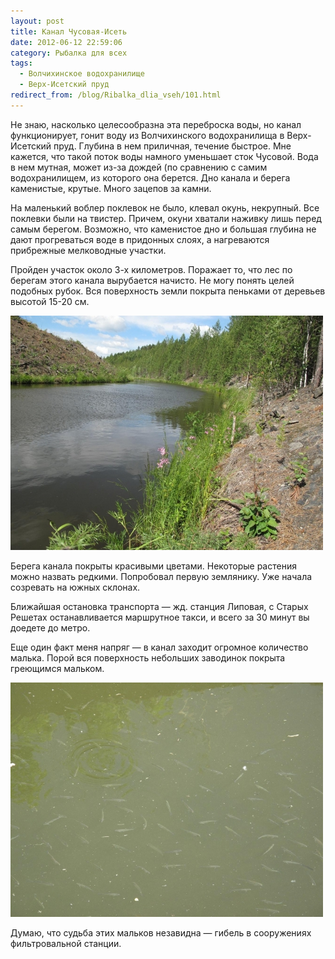 ```yaml
---
layout: post
title: Канал Чусовая-Исеть
date: 2012-06-12 22:59:06
category: Рыбалка для всех
tags:
  - Волчихинское водохранилище
  - Верх-Исетский пруд
redirect_from: /blog/Ribalka_dlia_vseh/101.html
---
```

Не знаю, насколько целесообразна эта переброска воды, но канал
функционирует, гонит воду из Волчихинского водохранилища в Верх-Исетский
пруд. Глубина в нем приличная, течение быстрое. Мне кажется, что такой
поток воды намного уменьшает сток Чусовой. Вода в нем мутная, может
из-за дождей (по сравнению с самим водохранилищем, из которого она
берется. Дно канала и берега каменистые, крутые. Много зацепов за камни.

На маленький воблер поклевок не было, клевал окунь, некрупный. Все
поклевки были на твистер. Причем, окуни хватали наживку лишь перед самым
берегом. Возможно, что каменистое дно и большая глубина не дают
прогреваться воде в придонных слоях, а нагреваются прибрежные
мелководные участки.

Пройден участок около 3-х километров. Поражает то, что лес по берегам
этого канала вырубается начисто. Не могу понять целей подобных рубок.
Вся поверхность земли покрыта пеньками от деревьев высотой 15-20 см.

![](/uploads/images/00/00/01/2012/06/12/125961.jpg)

Берега канала покрыты красивыми цветами. Некоторые растения можно
назвать редкими. Попробовал первую землянику. Уже начала созревать на
южных склонах.

Ближайшая остановка транспорта — жд. станция Липовая, с Старых Решетах
останавливается маршрутное такси, и всего за 30 минут вы доедете до
метро.

Еще один факт меня напряг — в канал заходит огромное количество малька.
Порой вся поверхность небольших заводинок покрыта греющимся мальком.

![](/uploads/images/00/00/01/2012/06/12/ea3f47.jpg)

Думаю, что судьба этих мальков незавидна — гибель в сооружениях
фильтровальной станции.
